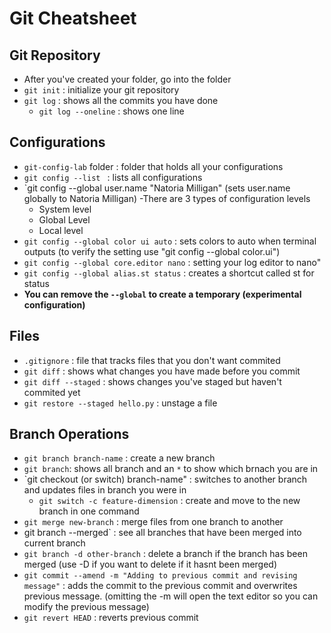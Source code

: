 # Git Cheatsheet

## Git Repository
- After you've created your folder, go into the folder
- `git init` : initialize your git repository
- `git log` : shows all the commits you have done
  - `git log --oneline` : shows one line

## Configurations
- `git-config-lab` folder : folder that holds all your configurations
- `git config --list ` : lists all configurations
- `git config --global user.name "Natoria Milligan" (sets user.name globally to Natoria Milligan)
  -There are 3 types of configuration levels
    - System level
    - Global Level
    - Local level
- `git config --global color ui auto` : sets colors to auto when terminal outputs (to verify the setting use "git config --global color.ui")
- `git config --global core.editor nano` : setting your log editor to nano"
- `git config --global alias.st status` : creates a shortcut called st for status
- **You can remove the `--global` to create a temporary (experimental configuration)**

## Files
- `.gitignore` : file that tracks files that you don't want commited
- `git diff` : shows what changes you have made before you commit
- `git diff --staged` : shows changes you've staged but haven't commited yet
- `git restore --staged hello.py` : unstage a file

## Branch Operations
- `git branch branch-name` : create a new branch
- `git branch`: shows all branch and an `*` to show which brnach you are in
- `git checkout (or switch) branch-name" : switches to another branch and updates files in branch you were in
  - `git switch -c feature-dimension` : create and move to the new branch in one command
- `git merge new-branch` : merge files from one branch to another
- git branch --merged` : see all branches that have been merged into current branch
- `git branch -d other-branch` : delete a branch if the branch has been merged (use -D if you want to delete if it hasnt been merged)
- `git commit --amend -m "Adding to previous commit and revising message"` : adds the commit to the previous commit and overwrites previous message. (omitting the -m will open the text editor so you can modify the previous message)
- `git revert HEAD` : reverts previous commit
